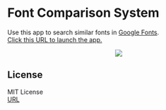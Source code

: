 # Font Comparison System

Use this app to search similar fonts in [Google Fonts](https://fonts.google.com/).  
[Click this URL to launch the app.](https://fontcomparisonsystem.herokuapp.com/)


<div align="center"><img src="https://user-images.githubusercontent.com/40710706/111905014-f11a0180-8a8c-11eb-86f6-d8e07742d0fb.png"></div>

## License
MIT License  
[URL](https://github.com/sshhoo/fcs/blob/main/LICENSE)  
